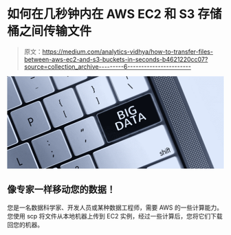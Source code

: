# 如何在几秒钟内在 AWS EC2 和 S3 存储桶之间传输文件

> 原文：<https://medium.com/analytics-vidhya/how-to-transfer-files-between-aws-ec2-and-s3-buckets-in-seconds-b4621220cc07?source=collection_archive---------6----------------------->

![](img/adf9cea6edf739614c2bdd98b23a6a96.png)

## 像专家一样移动您的数据！

您是一名数据科学家、开发人员或某种数据工程师，需要 AWS 的一些计算能力。您使用 scp 将文件从本地机器上传到 EC2 实例，经过一些计算后，您将它们下载回您的机器。